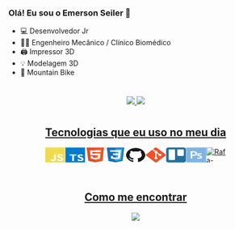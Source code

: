 ### Olá! Eu sou o Emerson Seiler 👋

- 💻 Desenvolvedor Jr
- 👨‍🔬 Engenheiro Mecânico / Clínico Biomédico
- 🖨️ Impressor 3D
- 💡 Modelagem 3D
- 🚴 Mountain Bike

#

<!--
**seileremerson/seileremerson** is a ✨ _special_ ✨ repository because its `README.md` (this file) appears on your GitHub profile.

Here are some ideas to get you started:

- 🌱 Estudanto front-end
- 👯 I’m looking to collaborate on ...
- 🤔 I’m looking for help with ...
- 💬 Ask me about ...
- 📫 How to reach me: ...
- 😄 Pronouns: ...
- ⚡ Fun fact: ...
-->

<div align="center">
  <a href="https://github.com/seiler-emerson">
  <img height="180em" src="https://github-readme-stats.vercel.app/api?username=seiler-emerson&show_icons=true&theme=dark&include_all_commits=true&count_private=true"/>
  <img height="180em" src="https://github-readme-stats.vercel.app/api/top-langs/?username=seiler-emerson&layout=compact&langs_count=7&theme=dark"/>
</div>
  
#
<h2 style="display: flex;justify-content: center;">Tecnologias que eu uso no meu dia</h2>

  <div style="display: flex;justify-content: center"><br>
  <img align="center" alt="Rafa-Js" height="30" width="40" src="https://raw.githubusercontent.com/devicons/devicon/master/icons/javascript/javascript-plain.svg">
  <img align="center" alt="Rafa-Ts" height="30" width="40" src="https://raw.githubusercontent.com/devicons/devicon/master/icons/typescript/typescript-plain.svg">
  <img align="center" alt="Rafa-HTML" height="30" width="40" src="https://raw.githubusercontent.com/devicons/devicon/master/icons/html5/html5-original.svg">
  <img align="center" alt="Rafa-CSS" height="30" width="40" src="https://raw.githubusercontent.com/devicons/devicon/master/icons/css3/css3-original.svg">
  <img align="center" alt="Rafa-React" height="30" width="40" src="https://raw.githubusercontent.com/devicons/devicon/master/icons/github/github-original.svg">
  <img align="center" alt="Rafa-React" height="30" width="40" src="https://raw.githubusercontent.com/devicons/devicon/master/icons/git/git-original.svg">
  <img align="center" alt="Rafa-React" height="30" width="40" src="https://raw.githubusercontent.com/devicons/devicon/master/icons/trello/trello-plain.svg">
  <img align="center" alt="Rafa-React" height="30" width="40" src="https://raw.githubusercontent.com/devicons/devicon/master/icons/photoshop/photoshop-plain.svg">
    <img align="center" alt="Rafa-React" height="30" width="40" src="https://i.pinimg.com/originals/f5/32/57/f532571da1fe9af84b95e3db5e79d4c3.png">
  <!--  <img align="center" alt="Rafa-React" height="30" width="40" src="https://i.pinimg.com/originals/f5/32/57/f532571da1fe9af84b95e3db5e79d4c3.png">
    <img align="center" alt="Rafa-React" height="30" width="40" src="https://raw.githubusercontent.com/devicons/devicon/master/icons/photoshop/photoshop-plain.svg">
    <img align="center" alt="Rafa-React" height="30" width="40" src="https://raw.githubusercontent.com/devicons/devicon/master/icons/photoshop/photoshop-plain.svg">
    <img align="center" alt="Rafa-React" height="30" width="40" src="https://raw.githubusercontent.com/devicons/devicon/master/icons/photoshop/photoshop-plain.svg">
-->
</div>
  

  
<br/>

#

<h2 style="display: flex;justify-content: center;">Como me encontrar</h2>

  <div style="display: flex;justify-content: center"> 
  <a href="https://www.linkedin.com/in/seileremerson/" target="_blank"><img src="https://img.shields.io/badge/-LinkedIn-%230077B5?style=for-the-badge&logo=linkedin&logoColor=white" target="_blank"></a> 
</div>

<br/>

#
  
